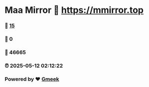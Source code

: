 # Maa Mirror :link: https://mmirror.top 
### :page_facing_up: [15](https://mmirror.top/tag.html) 
### :speech_balloon: 0 
### :hibiscus: 46665 
### :alarm_clock: 2025-05-12 02:12:22 
### Powered by :heart: [Gmeek](https://github.com/Meekdai/Gmeek)
